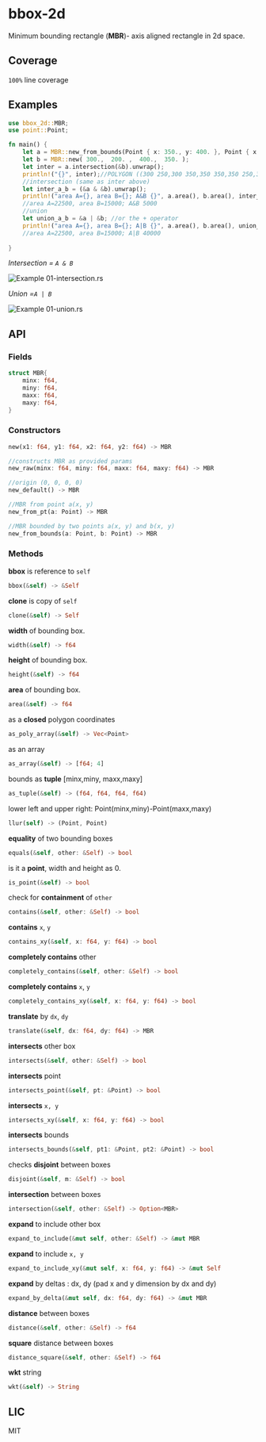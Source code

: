 # bbox-2d
Minimum bounding rectangle (**MBR**)- axis aligned rectangle in 2d space.

## Coverage
`100%` line coverage

## Examples 
```rust
use bbox_2d::MBR;
use point::Point;

fn main() {
    let a = MBR::new_from_bounds(Point { x: 350., y: 400. }, Point { x: 200., y: 250. });
    let b = MBR::new( 300.,  200. ,  400.,  350. );
    let inter = a.intersection(&b).unwrap();
    println!("{}", inter);//POLYGON ((300 250,300 350,350 350,350 250,300 250))
    //intersection (same as inter above)
    let inter_a_b = (&a & &b).unwrap();
    println!("area A={}, area B={}; A&B {}", a.area(), b.area(), inter_a_b.area());
    //area A=22500, area B=15000; A&B 5000
    //union
    let union_a_b = &a | &b; //or the + operator 
    println!("area A={}, area B={}; A|B {}", a.area(), b.area(), union_a_b.area());
    //area A=22500, area B=15000; A|B 40000
    
}
```

*Intersection = `A & B`*

![Example 01-intersection.rs](assets/01-intersection.jpg)

*Union =`A | B`*

![Example 01-union.rs](assets/01-union.jpg)

## API
### Fields
```rust
struct MBR{
    minx: f64,
    miny: f64,
    maxx: f64,
    maxy: f64,
}
```

### Constructors 
```rust 
new(x1: f64, y1: f64, x2: f64, y2: f64) -> MBR
```
```rust
//constructs MBR as provided params  
new_raw(minx: f64, miny: f64, maxx: f64, maxy: f64) -> MBR
```
```rust
//origin (0, 0, 0, 0)
new_default() -> MBR
```

```rust
//MBR from point a(x, y)
new_from_pt(a: Point) -> MBR
```

```rust
//MBR bounded by two points a(x, y) and b(x, y)
new_from_bounds(a: Point, b: Point) -> MBR
```

### Methods
**bbox** is reference to `self`
```rust
bbox(&self) -> &Self
```
**clone** is copy of `self`
```rust
clone(&self) -> Self
```
**width** of bounding box.
```rust
width(&self) -> f64

```
**height** of bounding box.
```rust
height(&self) -> f64
```

**area** of bounding box.
```rust
area(&self) -> f64
```

as a **closed** polygon coordinates
```rust
as_poly_array(&self) -> Vec<Point>
```
as an array 
```rust
as_array(&self) -> [f64; 4]
```
bounds as **tuple** [minx,miny, maxx,maxy]
```rust
as_tuple(&self) -> (f64, f64, f64, f64)
```

lower left and upper right: Point(minx,miny)-Point(maxx,maxy)


```rust
llur(self) -> (Point, Point)
```

**equality** of two bounding boxes
```rust
equals(&self, other: &Self) -> bool
```

is it a **point**, width and height as 0.
```rust
is_point(&self) -> bool
```

check for **containment** of `other`
```rust
contains(&self, other: &Self) -> bool
```

**contains** `x`, `y`
```rust
contains_xy(&self, x: f64, y: f64) -> bool
```

**completely contains** other 
```rust
completely_contains(&self, other: &Self) -> bool
```

**completely contains** `x`, `y` 
```rust
completely_contains_xy(&self, x: f64, y: f64) -> bool
```

**translate** by `dx`, `dy`
```rust
translate(&self, dx: f64, dy: f64) -> MBR
```

**intersects** other box
```rust
intersects(&self, other: &Self) -> bool
```

**intersects** point
```rust
intersects_point(&self, pt: &Point) -> bool
```

**intersects** `x, y`
```rust
intersects_xy(&self, x: f64, y: f64) -> bool
```

**intersects** bounds
```rust
intersects_bounds(&self, pt1: &Point, pt2: &Point) -> bool
```

checks **disjoint** between boxes
```rust
disjoint(&self, m: &Self) -> bool

```
**intersection** between boxes
```rust
intersection(&self, other: &Self) -> Option<MBR>
```

**expand** to include other box
```rust
expand_to_include(&mut self, other: &Self) -> &mut MBR
```

**expand** to include `x, y`
```rust
expand_to_include_xy(&mut self, x: f64, y: f64) -> &mut Self
```

**expand** by deltas : dx, dy (pad x and y dimension by dx and dy)
```rust
expand_by_delta(&mut self, dx: f64, dy: f64) -> &mut MBR
```

**distance** between boxes
```rust
distance(&self, other: &Self) -> f64
```

**square** distance between boxes
```rust
distance_square(&self, other: &Self) -> f64
```
**wkt** string 
```rust
wkt(&self) -> String
```

## LIC 
 MIT